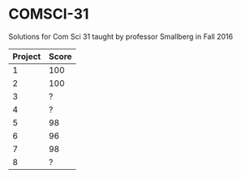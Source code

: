 # COMSCI-31
Solutions for Com Sci 31 taught by professor Smallberg in Fall 2016

| Project | Score |
| --- | --- |
| 1 | 100 |
| 2 | 100 |
| 3 | ? |
| 4 | ? |
| 5 | 98 |
| 6 | 96 | 
| 7 | 98 |
| 8 | ? |
